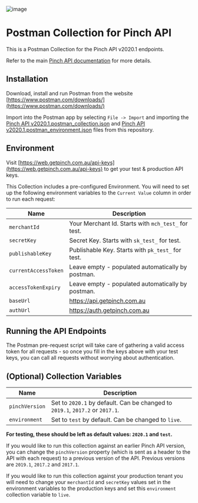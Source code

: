 ![image](https://user-images.githubusercontent.com/241857/116962566-a6291600-ace9-11eb-9084-d0e303274f4f.png)

# Postman Collection for Pinch API

This is a Postman Collection for the Pinch API v2020.1 endpoints. 

Refer to the main [Pinch API documentation](https://docs.getpinch.com.au/docs) for more details.

## Installation

Download, install and run Postman from the website [https://www.postman.com/downloads/](https://www.postman.com/downloads/)

Import into the Postman app by selecting `File -> Import` and importing the [Pinch API v2020.1.postman_collection.json](https://raw.githubusercontent.com/PinchPayments/postman-pinch-api/main/Pinch%20API%20v2020.1.postman_collection.json) and [Pinch API v2020.1.postman_environment.json](https://raw.githubusercontent.com/PinchPayments/postman-pinch-api/main/Pinch%20API%20v2020.1.postman_environment.json) files from this repository.

## Environment

Visit [https://web.getpinch.com.au/api-keys](https://web.getpinch.com.au/api-keys) to get your test & production API keys.

This Collection includes a pre-configured Environment. You will need to set up the following environment variables to the `Current Value` column in order to run each request:

|Name|Description|
|---|---|
|`merchantId`|Your Merchant Id. Starts with `mch_test_` for test.|
|`secretKey`|Secret Key. Starts with `sk_test_` for test.|
|`publishableKey`|Publishable Key. Starts with `pk_test_` for test.|
|`currentAccessToken`|Leave empty - populated automatically by postman.|
|`accessTokenExpiry`|Leave empty - populated automatically by postman.|
|`baseUrl`|https://api.getpinch.com.au|
|`authUrl`|https://auth.getpinch.com.au|

## Running the API Endpoints

The Postman pre-request script will take care of gathering a valid access token for all requests - so once you fill in the keys above with your test keys, you can call all requests without worrying about authentication.

## (Optional) Collection Variables


|Name|Description|
|---|---|
|`pinchVersion`|Set to `2020.1` by default. Can be changed to `2019.1`, `2017.2` or `2017.1`.|
|`environment`|Set to `test` by default. Can be changed to `live`.|

**For testing, these should be left as default values: `2020.1` and `test`.**

If you would like to run this collection against an earlier Pinch API version, you can change the `pinchVersion` property (which is sent as a header to the API with each request) to a previous version of the API. Previous versions are `2019.1`, `2017.2` and `2017.1`.

If you would like to run this collection against your production tenant you will need to change your `merchantId` and `secretKey` values set in the environment variables to the production keys and set this `environment` collection variable to `live`.
